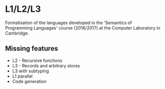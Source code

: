 # L1/L2/L3
Formalisation of the languages developed in the 'Semantics of Programming Languages' course (2016/2017) at the Computer Laboratory in Cambridge.

## Missing features
- L2 - Recursive functions
- L3 - Records and arbitrary stores
- L3 with subtyping
- L1 parallel
- Code generation
